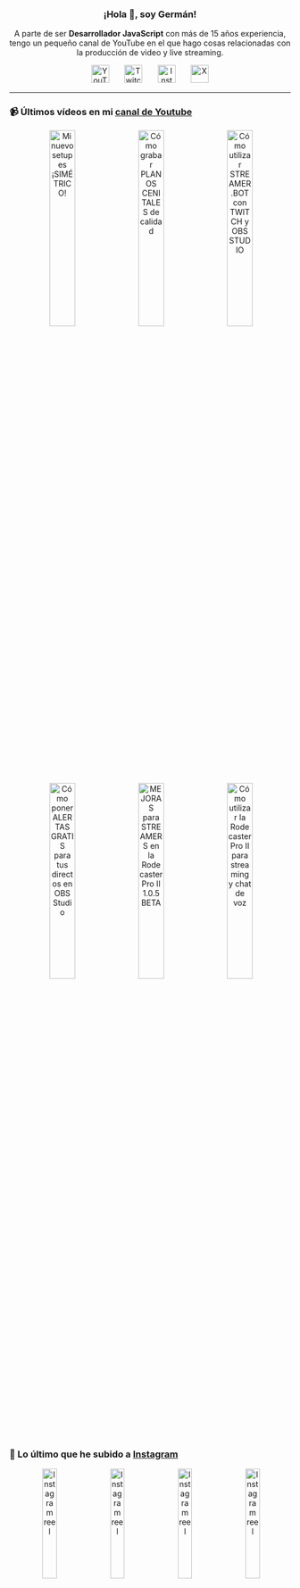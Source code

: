 <p align="center" width="300">
  <h3 align="center">¡Hola 👋, soy Germán!</h3>
</p>

<p align="center">A parte de ser <strong>Desarrollador JavaScript</strong> con más de 15 años experiencia, tengo un pequeño canal de YouTube en el que hago cosas relacionadas con la producción de video y live streaming.</p>

<p align="center">
  <a href="https://youtube.com/@germix" target="blank"><img src="https://cdn.simpleicons.org/youtube/FF0000" alt="YouTube" title="YouTube" width="32px" /></a>
  &#8287;&#8287;&#8287;&#8287;&#8287;
  <a href="https://twitch.tv/germix_tv" target="blank"><img src="https://cdn.simpleicons.org/twitch/9146FF" alt="Twitch" title="Twitch" width="32px" /></a>
  &#8287;&#8287;&#8287;&#8287;&#8287;
  <a href="https://instagram.com/germix_tv" target="blank"><img src="https://cdn.simpleicons.org/instagram/E4405F" alt="Instagram" title="Instagram" width="32px" /></a>
  &#8287;&#8287;&#8287;&#8287;&#8287;
  <a href="https://x.com/germix_tv" target="blank"><img src="https://cdn.simpleicons.org/x/000000" alt="X" title="X" width="32px" />
  </a>
</p>

<hr />

<p align="center">
  <h3>📹 Últimos vídeos en mi <a href="https://youtube.com/@germix?sub_confirmation=1" target="blank">canal de Youtube</a></h3>
</p>
<p align="center">&#8287;<a href="https://youtu.be/ibEAW0cBqQA" target="blank"><img width="30%" src="https://img.youtube.com/vi/ibEAW0cBqQA/mqdefault.jpg" alt="Mi nuevo setup es ¡SIMÉTRICO!" title="Mi nuevo setup es ¡SIMÉTRICO!" /></a>  &#8287;<a href="https://youtu.be/2XDhlqEN3cE" target="blank"><img width="30%" src="https://img.youtube.com/vi/2XDhlqEN3cE/mqdefault.jpg" alt="Cómo grabar PLANOS CENITALES de calidad" title="Cómo grabar PLANOS CENITALES de calidad" /></a>  &#8287;<a href="https://youtu.be/2AilFoiYnlc" target="blank"><img width="30%" src="https://img.youtube.com/vi/2AilFoiYnlc/mqdefault.jpg" alt="Cómo utilizar STREAMER.BOT con TWITCH y OBS STUDIO" title="Cómo utilizar STREAMER.BOT con TWITCH y OBS STUDIO" /></a><br />  &#8287;<a href="https://youtu.be/3EUPLZjGjkY" target="blank"><img width="30%" src="https://img.youtube.com/vi/3EUPLZjGjkY/mqdefault.jpg" alt="Cómo poner ALERTAS GRATIS para tus directos en OBS Studio" title="Cómo poner ALERTAS GRATIS para tus directos en OBS Studio" /></a>  &#8287;<a href="https://youtu.be/3mLzME7gODA" target="blank"><img width="30%" src="https://img.youtube.com/vi/3mLzME7gODA/mqdefault.jpg" alt="MEJORAS para STREAMERS en la Rodecaster Pro II 1.0.5 BETA" title="MEJORAS para STREAMERS en la Rodecaster Pro II 1.0.5 BETA" /></a>  &#8287;<a href="https://youtu.be/8784wBhHpVo" target="blank"><img width="30%" src="https://img.youtube.com/vi/8784wBhHpVo/mqdefault.jpg" alt="Cómo utilizar la Rodecaster Pro II para streaming y chat de voz" title="Cómo utilizar la Rodecaster Pro II para streaming y chat de voz" /></a></p>

<p align="center">
  <h3>📸 Lo último que he subido a <a href="https://instagram.com/germix_tv" target="blank">Instagram</a></h3>
</p>
<p align="center">&#8287;<a href='https://instagram.com/p/DB98Ivdx0nr' target='_blank'><img width='22.5%' src='https://scontent-fra3-2.cdninstagram.com/v/t51.29350-15/465684398_3717916175190959_3786186132822986745_n.jpg?stp=dst-jpg_e15_p480x480&efg=eyJ2ZW5jb2RlX3RhZyI6ImltYWdlX3VybGdlbi42MTJ4MTA4OC5zZHIuZjI5MzUwLmRlZmF1bHRfY292ZXJfZnJhbWUifQ&_nc_ht=scontent-fra3-2.cdninstagram.com&_nc_cat=111&_nc_ohc=lKnsQ3_4gQQQ7kNvgGQuFzh&_nc_gid=0083d42504e041398e1242b7f6773a30&edm=ACHbZRIBAAAA&ccb=7-5&ig_cache_key=MzQ5NDIxMzM2OTQyMTMxODYzNQ%3D%3D.3-ccb7-5&oh=00_AYBO60Wkolgy7TzXpZju3swwEwfGVDxRQJNIgnFb7qrd2w&oe=67323FC4&_nc_sid=c024bc' alt='Instagram reel' /></a>  &#8287;<a href='https://instagram.com/p/DBoAv_Sx2Dw' target='_blank'><img width='22.5%' src='https://scontent-fra3-1.cdninstagram.com/v/t51.29350-15/464561261_418235644657280_7251729893252665560_n.jpg?stp=dst-jpg_e15_s480x480&efg=eyJ2ZW5jb2RlX3RhZyI6ImltYWdlX3VybGdlbi4yMTYweDEyMTUuc2RyLmYyOTM1MC5kZWZhdWx0X2NvdmVyX2ZyYW1lIn0&_nc_ht=scontent-fra3-1.cdninstagram.com&_nc_cat=108&_nc_ohc=FOw1W2fxtCcQ7kNvgEEhzPK&_nc_gid=0083d42504e041398e1242b7f6773a30&edm=ACHbZRIBAAAA&ccb=7-5&ig_cache_key=MzQ4ODA0MTIwOTE3NDY0NzAyNA%3D%3D.3-ccb7-5&oh=00_AYBDD-1Yi0bb95jIbOJKVIzwfXRNejcxdK9hegk-Dww9VA&oe=673241AF&_nc_sid=c024bc' alt='Instagram reel' /></a>  &#8287;<a href='https://instagram.com/p/DBW9RIitrHm' target='_blank'><img width='22.5%' src='https://scontent-fra3-1.cdninstagram.com/v/t51.29350-15/464146091_560621546521477_4489967834910736791_n.jpg?stp=dst-jpg_e15_p480x480&efg=eyJ2ZW5jb2RlX3RhZyI6ImltYWdlX3VybGdlbi43MjB4MTI4MC5zZHIuZjI5MzUwLmRlZmF1bHRfY292ZXJfZnJhbWUifQ&_nc_ht=scontent-fra3-1.cdninstagram.com&_nc_cat=101&_nc_ohc=Sw9xGfij5ccQ7kNvgGB6qJ7&_nc_gid=0083d42504e041398e1242b7f6773a30&edm=ACHbZRIBAAAA&ccb=7-5&ig_cache_key=MzQ4MzI0MDgyMDA1ODI3MjIzMA%3D%3D.3-ccb7-5&oh=00_AYCTXXjUBf3qF-2Y0k3Q9FUNe2QQiJi0Rrt53Vrta7vwjA&oe=67323039&_nc_sid=c024bc' alt='Instagram reel' /></a>  &#8287;<a href='https://instagram.com/p/DBFMT7txr85' target='_blank'><img width='22.5%' src='https://scontent-fra5-1.cdninstagram.com/v/t51.29350-15/462811570_1478010026190766_4480769244242339541_n.jpg?stp=dst-jpg_e15_p480x480&efg=eyJ2ZW5jb2RlX3RhZyI6ImltYWdlX3VybGdlbi4xMDgweDE5MjAuc2RyLmYyOTM1MC5kZWZhdWx0X2NvdmVyX2ZyYW1lIn0&_nc_ht=scontent-fra5-1.cdninstagram.com&_nc_cat=110&_nc_ohc=fOVgqzPRp5cQ7kNvgGwR18y&_nc_gid=0083d42504e041398e1242b7f6773a30&edm=ACHbZRIBAAAA&ccb=7-5&ig_cache_key=MzQ3ODI0MDQzMzU2MDUzNDg0MQ%3D%3D.3-ccb7-5&oh=00_AYDBhgXsRskIl7uA6Qs8dnagMuzWxCXllgKISj6eifSN0w&oe=67325C75&_nc_sid=c024bc' alt='Instagram reel' /></a></p>
